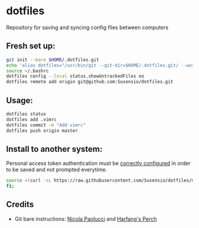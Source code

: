 # dotfiles

Repository for saving and syncing config files between computers

## Fresh set up:

``` bash
git init --bare $HOME/.dotfiles.git
echo 'alias dotfiles="/usr/bin/git --git-dir=$HOME/.dotfiles.git/ --work-tree=$HOME"' >> $HOME/.bash_aliases
source ~/.bashrc
dotfiles config --local status.showUntrackedFiles no
dotfiles remote add origin git@github.com:Susensio/dotfiles.git
```

## Usage:

``` bash
dotfiles status
dotfiles add .vimrc
dotfiles commit -m "Add vimrc"
dotfiles push origin master
```

## Install to another system:

Personal access token authentication must be [correctly configured](https://florianwinkelbauer.com/posts/2021-05-27-git-gnome-keyring/) in order to be saved and not prompted everytime.

``` bash
source <(curl -sL https://raw.githubusercontent.com/Susensio/dotfiles/master/.github/install.sh)
fi;
```

## Credits

* Git bare instructions:
[Nicola Paolucci](https://developer.atlassian.com/blog/2016/02/best-way-to-store-dotfiles-git-bare-repo/)
and
[Harfang's Perch](https://harfangk.github.io/2016/09/19/manage-dotfiles-with-a-git-bare-repository.html)
